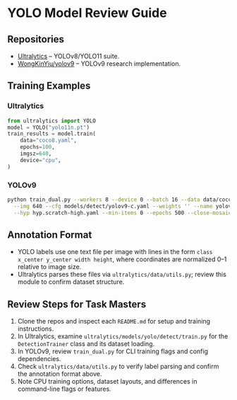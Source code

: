 # YOLO Model Review Guide

## Repositories
- [Ultralytics](https://github.com/ultralytics/ultralytics) – YOLOv8/YOLO11 suite.
- [WongKinYiu/yolov9](https://github.com/WongKinYiu/yolov9) – YOLOv9 research implementation.

## Training Examples
### Ultralytics
```python
from ultralytics import YOLO
model = YOLO("yolo11n.pt")
train_results = model.train(
    data="coco8.yaml",
    epochs=100,
    imgsz=640,
    device="cpu",
)
```

### YOLOv9
```bash
python train_dual.py --workers 8 --device 0 --batch 16 --data data/coco.yaml \
  --img 640 --cfg models/detect/yolov9-c.yaml --weights '' --name yolov9-c \
  --hyp hyp.scratch-high.yaml --min-items 0 --epochs 500 --close-mosaic 15
```

## Annotation Format
- YOLO labels use one text file per image with lines in the form `class x_center y_center width height`,
  where coordinates are normalized 0–1 relative to image size.
- Ultralytics parses these files via `ultralytics/data/utils.py`; review this module to confirm dataset structure.

## Review Steps for Task Masters
1. Clone the repos and inspect each `README.md` for setup and training instructions.
2. In Ultralytics, examine `ultralytics/models/yolo/detect/train.py` for the `DetectionTrainer` class and its dataset loading.
3. In YOLOv9, review `train_dual.py` for CLI training flags and config dependencies.
4. Check `ultralytics/data/utils.py` to verify label parsing and confirm the annotation format above.
5. Note CPU training options, dataset layouts, and differences in command-line flags or features.
